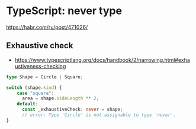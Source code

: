 # TypeScript: never type

https://habr.com/ru/post/471026/

## Exhaustive check

- https://www.typescriptlang.org/docs/handbook/2/narrowing.html#exhaustiveness-checking

```ts
type Shape = Circle | Square;

switch (shape.kind) {
	case "square":
	  area = shape.sideLength ** 2;
	default:
	  const _exhaustiveCheck: never = shape;
	  // error: Type 'Circle' is not assignable to type 'never'.
}
```